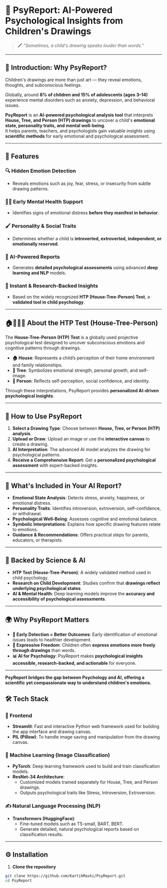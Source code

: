 # 🧠 PsyReport: AI-Powered Psychological Insights from Children's Drawings

> 🖍️ *“Sometimes, a child's drawing speaks louder than words.”*

---

## 🌟 Introduction: Why PsyReport?

Children's drawings are more than just art — they reveal emotions, thoughts, and subconscious feelings.

Globally, around **8% of children and 15% of adolescents (ages 3–14)** experience mental disorders such as anxiety, depression, and behavioral issues.

**PsyReport** is an **AI-powered psychological analysis tool** that interprets **House, Tree, and Person (HTP) drawings** to uncover a child's **emotional state, personality traits, and mental well-being**.  
It helps parents, teachers, and psychologists gain valuable insights using **scientific methods** for early emotional and psychological assessment.

---

## 🎯 Features

### 🔍 Hidden Emotion Detection
- Reveals emotions such as joy, fear, stress, or insecurity from subtle drawing patterns.

### 🧑‍⚕️ Early Mental Health Support
- Identifies signs of emotional distress **before they manifest in behavior**.

### 🖌️ Personality & Social Traits
- Determines whether a child is **introverted, extroverted, independent, or emotionally reserved**.

### 📜 AI-Powered Reports
- Generates **detailed psychological assessments** using advanced **deep learning and NLP** models.

### 🚀 Instant & Research-Backed Insights
- Based on the widely recognized **HTP (House-Tree-Person) Test**, a **validated tool in child psychology**.

---

## 🏠🌳🧍‍♂️ About the HTP Test (House-Tree-Person)

The **House-Tree-Person (HTP) Test** is a globally used projective psychological test designed to uncover subconscious emotions and cognitive patterns through drawings.

- **🏠 House**: Represents a child’s perception of their home environment and family relationships.
- **🌳 Tree**: Symbolizes emotional strength, personal growth, and self-image.
- **🧍 Person**: Reflects self-perception, social confidence, and identity.

Through these interpretations, PsyReport provides **personalized AI-driven psychological insights**.

---

## 🚀 How to Use PsyReport

1. **Select a Drawing Type**: Choose between **House, Tree, or Person (HTP) analysis**.
2. **Upload or Draw**: Upload an image or use the **interactive canvas** to create a drawing.
3. **AI Interpretation**: The advanced AI model analyzes the drawing for psychological patterns.
4. **Receive a Comprehensive Report**: Get a **personalized psychological assessment** with expert-backed insights.

---

## 📜 What's Included in Your AI Report?

- **Emotional State Analysis**: Detects stress, anxiety, happiness, or emotional distress.
- **Personality Traits**: Identifies introversion, extroversion, self-confidence, or withdrawal.
- **Psychological Well-Being**: Assesses cognitive and emotional balance.
- **Symbolic Interpretations**: Explains how specific drawing features relate to emotions.
- **Guidance & Recommendations**: Offers practical steps for parents, educators, or therapists.

---

## 🔬 Backed by Science & AI

- **HTP Test (House-Tree-Person)**: A widely validated method used in child psychology.
- **Research on Child Development**: Studies confirm that **drawings reflect underlying psychological states**.
- **AI & Mental Health**: Deep learning models improve the **accuracy and accessibility of psychological assessments**.

---

## 🌍 Why PsyReport Matters

- **🚀 Early Detection = Better Outcomes**: Early identification of emotional issues leads to healthier development.
- **🎨 Expressive Freedom**: Children often **express emotions more freely through drawings** than words.
- **📊 AI for Psychology**: PsyReport makes **psychological insights accessible, research-backed, and actionable** for everyone.

---

**PsyReport bridges the gap between Psychology and AI, offering a scientific yet compassionate way to understand children's emotions.**


## 🛠️ Tech Stack

### 🎨 Frontend

- **Streamlit**: Fast and interactive Python web framework used for building the app interface and drawing canvas.
- **PIL (Pillow)**: To handle image saving and manipulation from the drawing canvas.

### 🧠 Machine Learning (Image Classification)

- **PyTorch**: Deep learning framework used to build and train classification models.
- **ResNet-34 Architecture**:  
  - Customized models trained separately for House, Tree, and Person drawings.
  - Outputs psychological traits like Stress, Introversion, Extroversion.


### ✍️ Natural Language Processing (NLP)

- **Transformers (HuggingFace)**:
  - Fine-tuned models such as T5-small, BART, BERT.
  - Generate detailed, natural psychological reports based on classification results.



---

## ⚙️ Installation

1. **Clone the repository**

```bash
git clone https://github.com/KartikMaski/PsyReport.git
cd PsyReport
